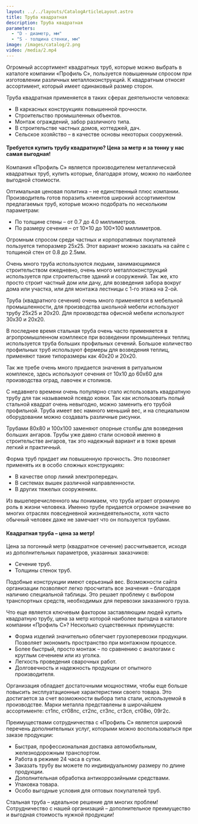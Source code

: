 ```yaml
---
layout: ../../layouts/CatalogArticleLayout.astro
title: Труба квадратная
description: Труба квадратная
parameters:
  - "D - диаметр, мм"
  - "S - толщина стенки, мм"
image: /images/catalog/2.png
video: /media/2.mp4
---
```


Огромный ассортимент квадратных труб, которые можно выбрать в каталоге компании «Профиль С», пользуется повышенным спросом при изготовлении различных металлоконструкций. К квадратным относят ассортимент, который имеет одинаковый размер сторон.

Труба квадратная применяется в таких сферах деятельности человека:

- В каркасных конструкциях повышенной прочности.
- Строительство промышленных объектов.
- Монтаж ограждений, забор различного типа.
- В строительстве частных домов, коттеджей, дач.
- Сельское хозяйство – в качестве основы некоторых сооружений.

#### Требуется купить трубу квадратную? Цена за метр и за тонну у нас самая выгодная!

Компания «Профиль С» является производителем металлической квадратных труб, купить которые, благодаря этому, можно по наиболее выгодной стоимости.

Оптимальная ценовая политика – не единственный плюс компании. Производитель готов поразить клиентов широкий ассортиментом предлагаемых труб, которые можно подобрать по нескольким параметрам:

- По толщине стены – от 0.7 до 4.0 миллиметров.
- По размеру сечения – от 10×10 до 100×100 миллиметров.

Огромным спросом среди частных и корпоративных покупателей пользуется типоразмер 25x25. Этот вариант можно заказать на сайте с толщиной стен от 0.8 до 2.5мм.

Очень много труба используются людьми, занимающимися строительством ежедневно, очень много металлоконструкций используется при строительстве зданий и сооружений. Так же, кто просто строит частный дом или дачу, для возведения забора вокруг дома или участка, или для монтажа лестницы с 1-го этажа на 2-ой.

Труба (квадратного сечения) очень много применяется в мебельной промышленности, для производства школьной мебели используют трубу 25x25 и 20x20. Для производства офисной мебели используют 30x30 и 20x20.

В последнее время стальная труба очень часто применяется в агропромышленном комплексе при возведении промышленных теплиц используется труба больших профильных сечений. Большое количество профильных труб используют фермеры для возведения теплиц, применяют такие типоразмеры как 40x20 и 20x20.

Так же требе очень много придается значения в ритуальном комплексе, здесь используют сечения от 10x10 до 60x60 для производства оград, лавочек и столиков.

С недавнего времени очень популярно стало использовать квадратную трубу для так называемой псевдо ковки. Так как использовать полый стальной квадрат очень невыгодно, можно заменить его трубой профильной. Труба имеет вес намного меньший вес, и на специальном оборудовании можно создавать различные рисунки.

Трубами 80x80 и 100x100 заменяют опорные столбы для возведения больших ангаров. Трубы уже давно стали основой именно в строительстве ангаров, так это надежный вариант и в тоже время легкий и практичный.

Форма труб придает им повышенную прочность. Это позволяет применять их в особо сложных конструкциях:

- В качестве опор линий электропередач.
- В системах вышек различной направленности.
- В других тяжелых сооружениях.

Из вышеперечисленного мы понимаем, что труба играет огромную роль в жизни человека. Именно трубе придается огромное значение во многих отраслях повседневной жизнедеятельности, хотя часто обычный человек даже не замечает что он пользуется трубами.

#### Квадратная труба – цена за метр!

Цена за погонный метр (квадратное сечение) рассчитывается, исходя из дополнительных параметров, указанных заказчиков:

- Сечение труб.
- Толщины стенок труб.

Подобные конструкции имеют серьезный вес. Возможности сайта организации позволяют легко просчитать все значения – благодаря наличию специальной таблицы. Это решает проблему с выбором транспортных средств, необходимых для перевозки заказанного груза.

Что еще является ключевым фактором заставляющим людей купить квадратную трубу, цена за метр которой наиболее выгодна в каталоге компании «Профиль С»? Несколько существенных преимуществ:

- Форма изделий значительно облегчает грузоперевозки продукции. Позволяет экономить пространство при монтажном процессе.
- Более быстрый, просто монтаж – по сравнению с аналогами с круглым сечением или из уголка.
- Легкость проведения сварочных работ.
- Долговечность и надежность продукции от опытного производителя.

Организация обладает достаточными мощностями, чтобы еще больше повысить эксплуатационные характеристики своего товара. Это достигается за счет возможности выбора типа стали, используемой в производстве. Марки металла представлены в широчайшем ассортименте: cт1пс, ст08пс, ст2пс, ст3пс, ст3сп, ст08ю, 09г2с.

Преимуществами сотрудничества с «Профиль С» является широкий перечень дополнительных услуг, которыми можно воспользоваться при заказе продукции:

- Быстрая, профессиональная доставка автомобильным, железнодорожным транспортом.
- Работа в режиме 24 часа в сутки.
- Заказать трубу вы можете по индивидуальному размеру по длине продукции.
- Дополнительная обработка антикоррозийными средствами.
- Упаковка товара.
- Особо выгодные условия для оптовых покупателей труб.

Стальная труба – идеальное решение для многих проблем! Сотрудничество с нашей организаций – дополнительное преимущество и выгодная стоимость нужной продукции!
